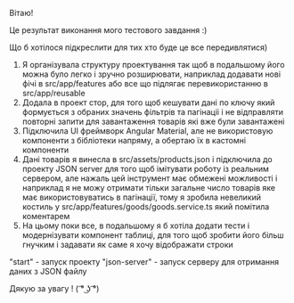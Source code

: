 Вітаю!

Це результат виконання мого тестового завдання :)

Що б хотілося підкреслити для тих хто буде це все передивлятися)

1. Я організувала структуру проектування так щоб в подальшому його можна було легко і зручно розширювати, наприклад додавати нові фічі в src/app/features або все що підлягає перевикористанню в src/app/reusable
2. Додала в проект стор, для того щоб кешувати дані по ключу який формується з обраних значень фільтрів та пагінаціі і не відправляти повторні запити для завантаження товарів які вже були завантажені
3. Підключила UI фреймворк Angular Material, але не використовую компоненти з бібліотеки напряму, а обертаю їх в кастомні компоненти
4. Дані товарів я винесла в src/assets/products.json і підключила до проекту JSON server для того щоб імітувати роботу із реальним сервером, але нажаль цей інструмент має обмежені можливості і наприклад я не можу отримати тільки загальне число товарів яке має використовуватись в пагінації, тому я зробила невеликий костиль у src/app/features/goods/goods.service.ts який помітила коментарем
5. На цьому поки все, в подальшому я б хотіла додати тести і модернізувати компонент таблиці, для того щоб зробити його більш гнучким і задавати як саме я хочу відображати строки

"start" - запуск проекту
"json-server" - запуск серверу для отримання даних з JSON файлу

Дякую за увагу ! ( ͡° ͜ʖ ͡°)
